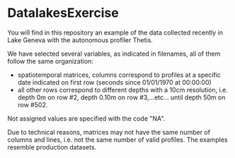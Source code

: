 # DatalakesExercise

You will find in this repository an example of the data collected recently in Lake Geneva with the autonomous profiler Thetis.

We have selected several variables, as indicated in filenames, all of them follow the same organization:
* spatiotemporal matrices, columns correspond to profiles at a specific date indicated on first row (seconds since 01/01/1970 at 00:00:00)
* all other rows correspond to different depths with a 10cm resolution, i.e. depth 0m on row #2, depth 0.10m on row #3,...etc... until depth 50m on row #502.

Not assigned values are specified with the code "NA".

Due to technical reasons, matrices may not have the same number of columns and lines, i.e. not the same number of valid profiles. The examples resemble production datasets.
